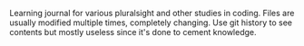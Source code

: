 Learning journal for various pluralsight and other studies in coding. Files are usually modified multiple times, completely changing. Use git history to see contents but mostly useless since it's done to cement knowledge.